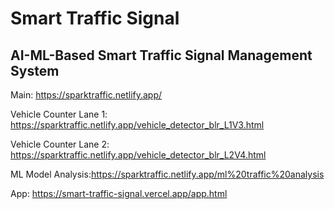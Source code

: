 # Smart Traffic Signal
AI-ML-Based Smart Traffic Signal Management System
---


Main: https://sparktraffic.netlify.app/

Vehicle Counter Lane 1: https://sparktraffic.netlify.app/vehicle_detector_blr_L1V3.html

Vehicle Counter Lane 2: https://sparktraffic.netlify.app/vehicle_detector_blr_L2V4.html

ML Model Analysis:https://sparktraffic.netlify.app/ml%20traffic%20analysis

App: https://smart-traffic-signal.vercel.app/app.html
